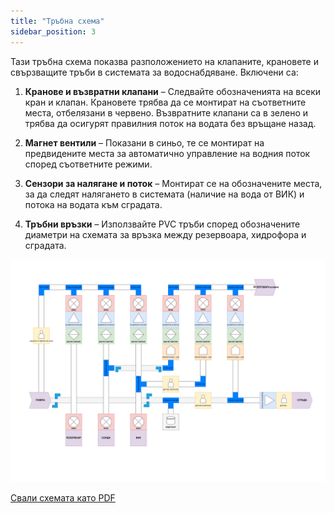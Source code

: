 ```yaml
---
title: "Тръбна схема"
sidebar_position: 3
---
```


Тази тръбна схема показва разположението на клапаните, крановете и свързващите тръби в системата за водоснабдяване. Включени са:

1. **Кранове и възвратни клапани** – Следвайте обозначенията на всеки кран и клапан. Крановете трябва да се монтират на съответните места, отбелязани в червено. Възвратните клапани са в зелено и трябва да осигурят правилния поток на водата без връщане назад.

2. **Магнет вентили** – Показани в синьо, те се монтират на предвидените места за автоматично управление на водния поток според съответните режими.

3. **Сензори за налягане и поток** – Монтират се на обозначените места, за да следят налягането в системата (наличие на вода от ВИК) и потока на водата към сградата.

4. **Тръбни връзки** – Използвайте PVC тръби според обозначените диаметри на схемата за връзка между резервоара, хидрофора и сградата.


![Image](./img/pipe_connections.svg "Image")

<a href="./img/pipe.pdf" download>Свали схемата като PDF</a>

